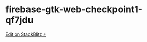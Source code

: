 # firebase-gtk-web-checkpoint1-qf7jdu

[Edit on StackBlitz ⚡️](https://stackblitz.com/edit/firebase-gtk-web-checkpoint1-qf7jdu)